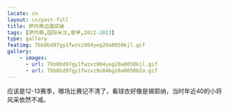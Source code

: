 ```yaml
---
locate: cn
layout: cn/post-full
title: 萨内蒂边路突破
tags: [萨内蒂,国际米兰,意甲,2012-2013]
type: gallery
featimg: 7bb8bd97gy1fwzxz904yeg20a0050kjl.gif
gallery:
    - images:
      - url: 7bb8bd97gy1fwzxz904yeg20a0050kjl.gif
      - url: 7bb8bd97gy1fwzxz9s84bg20a0050b2a.gif
---
```


应该是12-13赛季，哪场比赛记不清了，看球衣好像是锡耶纳，当时年近40的小将风采依然不减。
